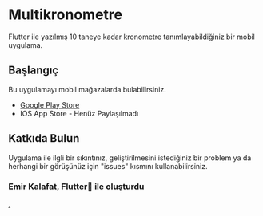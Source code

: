 # Multikronometre

Flutter ile yazılmış 10 taneye kadar kronometre tanımlayabildiğiniz bir mobil uygulama.

## Başlangıç

Bu uygulamayı mobil mağazalarda bulabilirsiniz.

- [Google Play Store](https://play.google.com/store/apps/details?id=com.garlicman.multistopwatch)
- IOS App Store - Henüz Paylaşılmadı

## Katkıda Bulun

Uygulama ile ilgli bir sıkıntınız, geliştirilmesini istediğiniz bir problem ya da herhangi bir görüşünüz için "issues" kısmını kullanabilirsiniz.

### Emir Kalafat, Flutter💙 ile oluşturdu

[.](https://docs.flutter.dev/get-started/codelab)
